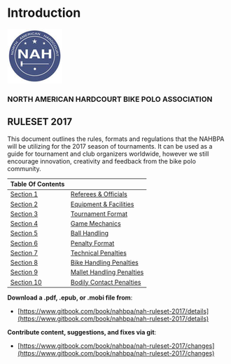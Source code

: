 # Introduction

![](.gitbook/assets/nah_logo_small_new.jpg)

### **NORTH AMERICAN HARDCOURT BIKE POLO ASSOCIATION**

## **RULESET 2017**

This document outlines the rules, formats and regulations that the NAHBPA will be utilizing for the 2017 season of tournaments. It can be used as a guide for tournament and club organizers worldwide, however we still encourage innovation, creativity and feedback from the bike polo community.

| Table Of Contents |  |
| :--- | :--- |
| [Section 1](section-1-referees-and-officials.md) | [Referees & Officials](section-1-referees-and-officials.md) |
| [Section 2](section-2-equipment-and-facilities.md) | [Equipment & Facilities](section-2-equipment-and-facilities.md) |
| [Section 3](section-3-tournament-format.md) | [Tournament Format](section-3-tournament-format.md) |
| [Section 4](section-4-game-format.md) | [Game Mechanics](section-4-game-format.md) |
| [Section 5](section-5-ball-handling.md) | [Ball Handling](section-5-ball-handling.md) |
| [Section 6](section-6-penalty-format.md) | [Penalty Format](section-6-penalty-format.md) |
| [Section 7](section-7-technical-penalties.md) | [Technical Penalties](section-7-technical-penalties.md) |
| [Section 8](section-8-bike-handling-penalties.md) | [Bike Handling Penalties](section-8-bike-handling-penalties.md) |
| [Section 9](section-9-mallet-handling-penalties.md) | [Mallet Handling Penalties](section-9-mallet-handling-penalties.md) |
| [Section 10](section-10-bodily-contact-penalties.md) | [Bodily Contact Penalties](section-10-bodily-contact-penalties.md) |

**Download a .pdf, .epub, or .mobi file from**:

* [https://www.gitbook.com/book/nahbpa/nah-ruleset-2017/details](https://www.gitbook.com/book/nahbpa/nah-ruleset-2017/details)

**Contribute content, suggestions, and fixes via git**:

* [https://www.gitbook.com/book/nahbpa/nah-ruleset-2017/changes](https://www.gitbook.com/book/nahbpa/nah-ruleset-2017/changes)

